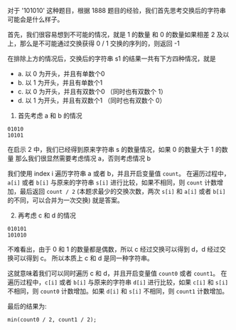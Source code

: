对于 '101010' 这种题目，根据 1888 题目的经验，我们首先思考交换后的字符串可能会是什么样子。

首先，我们很容易想到不可能的情况，就是 1 的数量 和 0 的数量如果相差 2 及以上，那么是不可能通过交换获得 0 / 1 交换的序列的，则返回 -1

在排除上方的情况后，交换后的字符串 s1 的结果一共有下方四种情况，就是 
- a. 以 0 为开头，并且有单数个0
- b. 以 1 为开头，并且有单数个1
- c. 以 0 为开头，并且有双数个0 （同时也有双数个 1）
- d. 以 1 为开头，并且有双数个1 （同时也有双数个 0）

1. 首先考虑 a 和 b 的情况

```
01010
10101
```

在启示 2 中，我们已经得到原来字符串 s 的数量情况，如果 0 的数量大于 1 的数量
那么我们很显然需要考虑情况 a，否则考虑情况 b

我们使用 index i 遍历字符串 a 或者 b，并且开启变量值 `count`。
在遍历过程中，`a[i]` 或者 `b[i]` 与原来的字符串 `s[i]` 进行比较，如果不相同，则 `count` 计数增加，最后返回 `count / 2`
(本题求最少的交换次数，两次 `s[i]` 和 `a[i]` 或者 `b[i]` 的不同，可以合并为一次交换) 就是答案。

2. 再考虑 c 和 d 的情况

```
010101
101010
```

不难看出，由于 0 和 1 的数量都是偶数，所以 c 经过交换可以得到 d，d 经过交换可以得到 c。 所以本质上 c 和 d 是同一种字符串。

这就意味着我们可以同时遍历 c 和 d，并且开启变量值 `count0` 或者 `count1`。
在遍历过程中，`c[i]` 或者 `b[i]` 与原来的字符串 `d[i]` 进行比较，如果 `c[i]` 和 `s[i]` 不相同，则 `count0` 计数增加。如果 `d[i]` 和 `s[i]` 不相同，则 `count1` 计数增加。

最后的结果为:

```
min(count0 / 2, count1 / 2);
```
